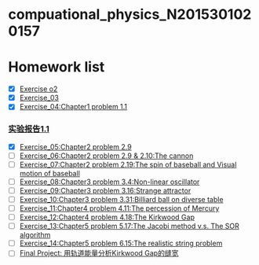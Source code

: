 # compuational_physics_N2015301020157
# Homework list
- [x]  [Exercise o2](https://github.com/XiaoxiaTao/compuational_physics_N2015301020157/blob/master/Exercise_02)
- [x] [Exercise_03](https://github.com/XiaoxiaTao/compuational_physics_N2015301020157/blob/master/Exercise_03.py)
- [x] [Exercise_04:Chapter1 problem 1.1](https://github.com/XiaoxiaTao/compuational_physics_N2015301020157/blob/master/Exercise_04:Chapter1%20problem%201.1.py)
### [实验报告1.1](https://www.zybuluo.com/Xiaoxia-/note/901840)
- [x] [Exercise_05:Chapter2 problem 2.9](https://github.com/XiaoxiaTao/compuational_physics_N2015301020157/blob/master/Exercise_05:Chapter2%20problem2.9.py)
- [ ] [Exercise_06:Chapter2 problem 2.9 & 2.10:The cannon](https://github.com/XiaoxiaTao/compuational_physics_N2015301020157/blob/master/Exercise_06:Chapter2%20problem%202.9%20%26%202.10:The%20cannon)
- [ ] [Exercise_07:Chapter2 problem 2.19:The spin of baseball and Visual motion of baseball](https://github.com/XiaoxiaTao/compuational_physics_N2015301020157/blob/master/Exercise_07:Chapter2%20problem%202.19:The%20spin%20of%20baseball%20and%20Visual%20motion%20of%20baseball)
- [ ] [Exercise_08:Chapter3 problem 3.4:Non-linear oscillator ](https://github.com/XiaoxiaTao/compuational_physics_N2015301020157/blob/master/Exercise_08:Chapter3%20problem%203.4:Non-linear%20oscillator)
- [ ] [Exercise_09:Chapter3 problem 3.16:Strange attractor](https://github.com/XiaoxiaTao/compuational_physics_N2015301020157/blob/master/Exercise_09:Chapter3%20problem%203.16:Strange%20attractor)
- [ ] [Exercise_10:Chapter3 problem 3.31:Billiard ball on diverse table ](https://github.com/XiaoxiaTao/compuational_physics_N2015301020157/blob/master/Exercise_10:Chapter3%20problem%203.31:Billiard%20ball%20on%20diverse%20table)
- [ ] [Exercise_11:Chapter4 problem 4.11:The percession of Mercury](https://github.com/XiaoxiaTao/compuational_physics_N2015301020157/blob/master/Exercise_11:Chapter4%20problem%204.11:The%20percession%20of%20Mercury)
- [ ] [Exercise_12:Chapter4 problem 4.18:The Kirkwood Gap](https://github.com/XiaoxiaTao/compuational_physics_N2015301020157/blob/master/Exercise_12:Chapter4%20problem%204.18:The%20Kirkwood%20Gap)
- [ ] [Exercise_13:Chapter5 problem 5.17:The Jacobi method v.s. The SOR algorithm](https://github.com/XiaoxiaTao/compuational_physics_N2015301020157/blob/master/Exercise_13:Chapter5%20problem%205.17:The%20Jacobi%20method%20v.s.%20The%20SOR%20algorithm)
- [ ] [Exercise_14:Chapter5 problem 6.15:The realistic string problem ](https://github.com/XiaoxiaTao/compuational_physics_N2015301020157/blob/master/Exercise_14:Chapter5%20problem%206.15:The%20realistic%20string%20problem)
- [ ] [Final Project: 用轨道能量分析Kirkwood Gap的缝宽](https://github.com/XiaoxiaTao/compuational_physics_N2015301020157/blob/master/Final%20Project%20%E7%94%A8%E8%BD%A8%E9%81%93%E8%83%BD%E9%87%8F%E5%88%86%E6%9E%90Kirkwood%20Gap%E7%9A%84%E7%BC%9D%E5%AE%BD)
